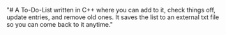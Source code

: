 "# A To-Do-List written in C++ where you can add to it, check things off, update entries, and remove old ones. It saves the list to an external txt file so you can come back to it anytime." 
